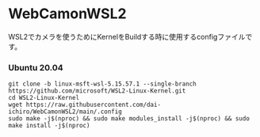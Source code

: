 # WebCamonWSL2

WSL2でカメラを使うためにKernelをBuildする時に使用するconfigファイルです。

### Ubuntu 20.04
~~~
git clone -b linux-msft-wsl-5.15.57.1 --single-branch https://github.com/microsoft/WSL2-Linux-Kernel.git
cd WSL2-Linux-Kernel
wget https://raw.githubusercontent.com/dai-ichiro/WebCamonWSL2/main/.config
sudo make -j$(nproc) && sudo make modules_install -j$(nproc) && sudo make install -j$(nproc)
~~~
